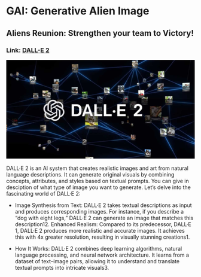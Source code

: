 # GAI: Generative Alien Image

## Aliens Reunion: Strengthen your team to Victory!

### Link: [DALL-E 2](https://openai.com/dall-e-2) 

<img width="1252" alt="Screenshot 2023-03-18 at 6 17 43 PM" src="https://raw.githubusercontent.com/nandan645/GitHeroMedia/main/OpenAI-DALL-E-2.jpg">

DALL·E 2 is an AI system that creates realistic images and art from natural language descriptions. It can generate original visuals by combining concepts, attributes, and styles based on textual prompts. You can give in desciption of what type of image you want to generate.
Let’s delve into the fascinating world of DALL·E 2:

- Image Synthesis from Text: DALL·E 2 takes textual descriptions as input and produces corresponding images. For instance, if you describe a “dog with eight legs,” DALL·E 2 can generate an image that matches this description12.
Enhanced Realism: Compared to its predecessor, DALL·E 1, DALL·E 2 produces more realistic and accurate images. It achieves this with 4x greater resolution, resulting in visually stunning creations1.

- How It Works: DALL·E 2 combines deep learning algorithms, natural language processing, and neural network architecture. It learns from a dataset of text–image pairs, allowing it to understand and translate textual prompts into intricate visuals3.
